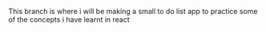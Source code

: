 This branch is where i will be making a small to do list app to practice some of the concepts i have learnt in react
